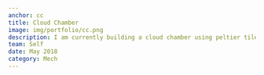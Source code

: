 ```yaml
---
anchor: cc
title: Cloud Chamber
image: img/portfolio/cc.png
description: I am currently building a cloud chamber using peltier tiles. Current status: testing peltier tiles. With initial tests, a large peltier array (3x3) may not be possible due to large amounts of heat needed to be transferred from the cool surface. In the 3x3 case, the use of additional cooling systems such as a two-stage compressor may be needed.
team: Self 
date: May 2018
category: Mech
---
```

